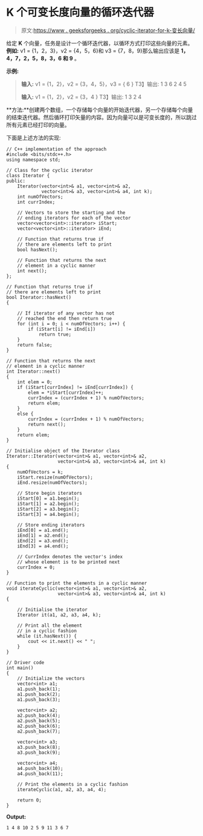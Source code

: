 # K 个可变长度向量的循环迭代器

> 原文:[https://www . geeksforgeeks . org/cyclic-iterator-for-k-变长向量/](https://www.geeksforgeeks.org/cyclic-iterator-for-k-variable-length-vectors/)

给定 **K** 个向量，任务是设计一个循环迭代器，以循环方式打印这些向量的元素。**例如:** v1 = {1，2，3}，v2 = {4，5，6}和 v3 = {7，8，9}那么输出应该是 **1，4，7，2，5，8，3，6 和 9** 。

**示例:**

> **输入:** v1 = {1，2}，v2 = {3，4，5}，v3 = { 6 }
> T3】输出: 1 3 6 2 4 5
> 
> **输入:** v1 = {1，2}，v2 = {3，4 }
> T3】输出: 1 3 2 4

**方法:**创建两个数组，一个存储每个向量的开始迭代器，另一个存储每个向量的结束迭代器。然后循环打印矢量的内容。因为向量可以是可变长度的，所以跳过所有元素已经打印的向量。

下面是上述方法的实现:

```
// C++ implementation of the approach
#include <bits/stdc++.h>
using namespace std;

// Class for the cyclic iterator
class Iterator {
public:
    Iterator(vector<int>& a1, vector<int>& a2,
             vector<int>& a3, vector<int>& a4, int k);
    int numOfVectors;
    int currIndex;

    // Vectors to store the starting and the
    // ending iterators for each of the vector
    vector<vector<int>::iterator> iStart;
    vector<vector<int>::iterator> iEnd;

    // Function that returns true if
    // there are elements left to print
    bool hasNext();

    // Function that returns the next
    // element in a cyclic manner
    int next();
};

// Function that returns true if
// there are elements left to print
bool Iterator::hasNext()
{

    // If iterator of any vector has not
    // reached the end then return true
    for (int i = 0; i < numOfVectors; i++) {
        if (iStart[i] != iEnd[i])
            return true;
    }
    return false;
}

// Function that returns the next
// element in a cyclic manner
int Iterator::next()
{
    int elem = 0;
    if (iStart[currIndex] != iEnd[currIndex]) {
        elem = *iStart[currIndex]++;
        currIndex = (currIndex + 1) % numOfVectors;
        return elem;
    }
    else {
        currIndex = (currIndex + 1) % numOfVectors;
        return next();
    }
    return elem;
}

// Initialise object of the Iterator class
Iterator::Iterator(vector<int>& a1, vector<int>& a2,
                   vector<int>& a3, vector<int>& a4, int k)
{
    numOfVectors = k;
    iStart.resize(numOfVectors);
    iEnd.resize(numOfVectors);

    // Store begin iterators
    iStart[0] = a1.begin();
    iStart[1] = a2.begin();
    iStart[2] = a3.begin();
    iStart[3] = a4.begin();

    // Store ending iterators
    iEnd[0] = a1.end();
    iEnd[1] = a2.end();
    iEnd[2] = a3.end();
    iEnd[3] = a4.end();

    // CurrIndex denotes the vector's index
    // whose element is to be printed next
    currIndex = 0;
}

// Function to print the elements in a cyclic manner
void iterateCyclic(vector<int>& a1, vector<int>& a2,
                   vector<int>& a3, vector<int>& a4, int k)
{

    // Initialise the iterator
    Iterator it(a1, a2, a3, a4, k);

    // Print all the element
    // in a cyclic fashion
    while (it.hasNext()) {
        cout << it.next() << " ";
    }
}

// Driver code
int main()
{
    // Initialize the vectors
    vector<int> a1;
    a1.push_back(1);
    a1.push_back(2);
    a1.push_back(3);

    vector<int> a2;
    a2.push_back(4);
    a2.push_back(5);
    a2.push_back(6);
    a2.push_back(7);

    vector<int> a3;
    a3.push_back(8);
    a3.push_back(9);

    vector<int> a4;
    a4.push_back(10);
    a4.push_back(11);

    // Print the elements in a cyclic fashion
    iterateCyclic(a1, a2, a3, a4, 4);

    return 0;
}
```

**Output:**

```
1 4 8 10 2 5 9 11 3 6 7

```